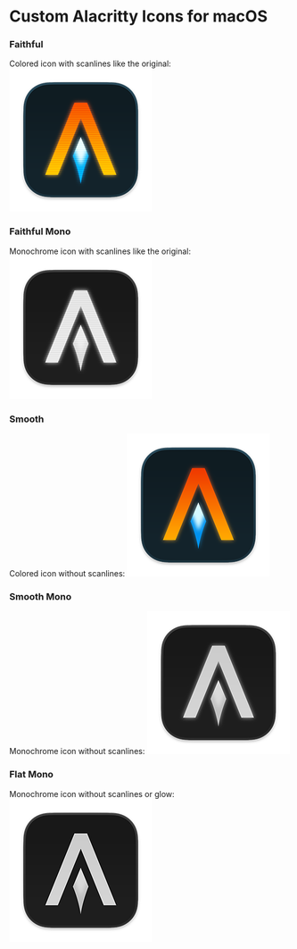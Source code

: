 # Custom Alacritty Icons for macOS

### Faithful
Colored icon with scanlines like the original:
![Colored, with scanlines](alacritty/icons/faithful/alacritty_faithful_256.png)

### Faithful Mono
Monochrome icon with scanlines like the original:
![Monochrome, with scanlines](alacritty/icons/faithful_mono/alacritty_faithful_mono_256.png)

### Smooth
Colored icon without scanlines:
![Colored, without scanlines](alacritty/icons/smooth/alacritty_smooth_256.png)

### Smooth Mono
Monochrome icon without scanlines:
![Monochrome, without scanlines](alacritty/icons/smooth_mono/alacritty_smooth_mono_256.png)

### Flat Mono
Monochrome icon without scanlines or glow:
![Monochrome, without glow](alacritty/icons/flat_mono/alacritty_flat_mono_256.png)
